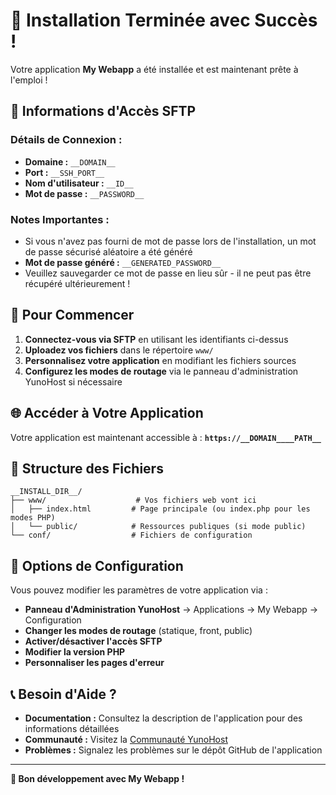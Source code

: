 # 🎉 Installation Terminée avec Succès !

Votre application **My Webapp** a été installée et est maintenant prête à l'emploi !

## 🔑 **Informations d'Accès SFTP**

### **Détails de Connexion :**
- **Domaine :** `__DOMAIN__`
- **Port :** `__SSH_PORT__`
- **Nom d'utilisateur :** `__ID__`
- **Mot de passe :** `__PASSWORD__`

### **Notes Importantes :**
- Si vous n'avez pas fourni de mot de passe lors de l'installation, un mot de passe sécurisé aléatoire a été généré
- **Mot de passe généré :** `__GENERATED_PASSWORD__`
- Veuillez sauvegarder ce mot de passe en lieu sûr - il ne peut pas être récupéré ultérieurement !

## 🚀 **Pour Commencer**

1. **Connectez-vous via SFTP** en utilisant les identifiants ci-dessus
2. **Uploadez vos fichiers** dans le répertoire `www/`
3. **Personnalisez votre application** en modifiant les fichiers sources
4. **Configurez les modes de routage** via le panneau d'administration YunoHost si nécessaire

## 🌐 **Accéder à Votre Application**

Votre application est maintenant accessible à :
**`https://__DOMAIN____PATH__`**

## 📁 **Structure des Fichiers**

```
__INSTALL_DIR__/
├── www/                    # Vos fichiers web vont ici
│   ├── index.html         # Page principale (ou index.php pour les modes PHP)
│   └── public/            # Ressources publiques (si mode public)
└── conf/                  # Fichiers de configuration
```

## 🔧 **Options de Configuration**

Vous pouvez modifier les paramètres de votre application via :
- **Panneau d'Administration YunoHost** → Applications → My Webapp → Configuration
- **Changer les modes de routage** (statique, front, public)
- **Activer/désactiver l'accès SFTP**
- **Modifier la version PHP**
- **Personnaliser les pages d'erreur**

## 📞 **Besoin d'Aide ?**

- **Documentation :** Consultez la description de l'application pour des informations détaillées
- **Communauté :** Visitez la [Communauté YunoHost](https://forum.yunohost.org/)
- **Problèmes :** Signalez les problèmes sur le dépôt GitHub de l'application

---

**🎯 Bon développement avec My Webapp !**
